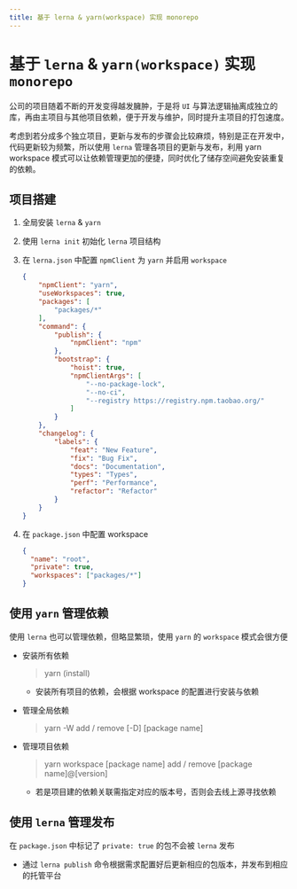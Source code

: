 ```yaml
---
title: 基于 lerna & yarn(workspace) 实现 monorepo
---
```


# 基于 `lerna` & `yarn(workspace)` 实现 `monorepo`

公司的项目随着不断的开发变得越发臃肿，于是将 `UI` 与算法逻辑抽离成独立的库，再由主项目与其他项目依赖，便于开发与维护，同时提升主项目的打包速度。

考虑到若分成多个独立项目，更新与发布的步骤会比较麻烦，特别是正在开发中，代码更新较为频繁，所以使用 `lerna` 管理各项目的更新与发布，利用 yarn workspace 模式可以让依赖管理更加的便捷，同时优化了储存空间避免安装重复的依赖。



## 项目搭建

1. 全局安装 `lerna` & `yarn`

2. 使用 `lerna init` 初始化 `lerna` 项目结构

3. 在 `lerna.json` 中配置 `npmClient` 为 `yarn` 并启用 `workspace`

	```json
	{
		"npmClient": "yarn",
		"useWorkspaces": true,
		"packages": [
			"packages/*"
		],
		"command": {
			"publish": {
				"npmClient": "npm"
			},
			"bootstrap": {
				"hoist": true,
				"npmClientArgs": [
					"--no-package-lock",
					"--no-ci",
					"--registry https://registry.npm.taobao.org/"
				]
			}
		},
		"changelog": {
			"labels": {
				"feat": "New Feature",
				"fix": "Bug Fix",
				"docs": "Documentation",
				"types": "Types",
				"perf": "Performance",
				"refactor": "Refactor"
			}
		}
	}
	```
	
	
	
4. 在 `package.json` 中配置 workspace

   ```json
   {
     "name": "root",
     "private": true,
     "workspaces": ["packages/*"]
   }
   ```

   

## 使用 `yarn` 管理依赖

使用 `lerna` 也可以管理依赖，但略显繁琐，使用 `yarn` 的 `workspace` 模式会很方便

- 安装所有依赖
  > yarn (install)
	- 安装所有项目的依赖，会根据 workspace 的配置进行安装与依赖

- 管理全局依赖
  > yarn -W add / remove [-D]  [package name]

- 管理项目依赖
  > yarn workspace [package name] add / remove [package name]@[version]
  - 若是项目建的依赖关联需指定对应的版本号，否则会去线上源寻找依赖






## 使用 `lerna` 管理发布

在 `package.json` 中标记了 `private: true` 的包不会被 `lerna` 发布

- 通过 `lerna publish` 命令根据需求配置好后更新相应的包版本，并发布到相应的托管平台
